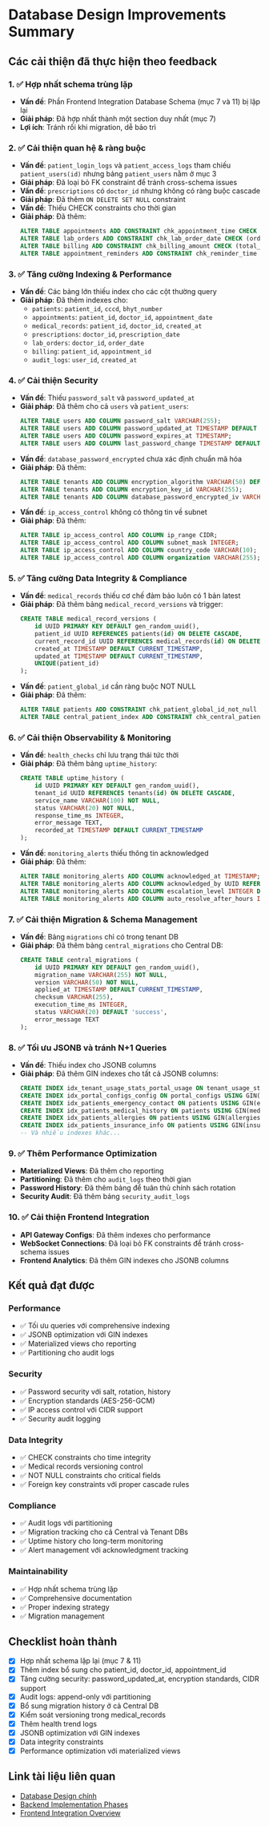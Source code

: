 # Database Design Improvements Summary

## Các cải thiện đã thực hiện theo feedback

### 1. ✅ Hợp nhất schema trùng lặp
- **Vấn đề**: Phần Frontend Integration Database Schema (mục 7 và 11) bị lặp lại
- **Giải pháp**: Đã hợp nhất thành một section duy nhất (mục 7)
- **Lợi ích**: Tránh rối khi migration, dễ bảo trì

### 2. ✅ Cải thiện quan hệ & ràng buộc
- **Vấn đề**: `patient_login_logs` và `patient_access_logs` tham chiếu `patient_users(id)` nhưng bảng `patient_users` nằm ở mục 3
- **Giải pháp**: Đã loại bỏ FK constraint để tránh cross-schema issues
- **Vấn đề**: `prescriptions` có `doctor_id` nhưng không có ràng buộc cascade
- **Giải pháp**: Đã thêm `ON DELETE SET NULL` constraint
- **Vấn đề**: Thiếu CHECK constraints cho thời gian
- **Giải pháp**: Đã thêm:
  ```sql
  ALTER TABLE appointments ADD CONSTRAINT chk_appointment_time CHECK (start_time < end_time);
  ALTER TABLE lab_orders ADD CONSTRAINT chk_lab_order_date CHECK (order_date <= result_date OR result_date IS NULL);
  ALTER TABLE billing ADD CONSTRAINT chk_billing_amount CHECK (total_amount >= 0 AND patient_amount >= 0 AND insurance_amount >= 0);
  ALTER TABLE appointment_reminders ADD CONSTRAINT chk_reminder_time CHECK (scheduled_at > created_at);
  ```

### 3. ✅ Tăng cường Indexing & Performance
- **Vấn đề**: Các bảng lớn thiếu index cho các cột thường query
- **Giải pháp**: Đã thêm indexes cho:
  - `patients`: `patient_id`, `cccd`, `bhyt_number`
  - `appointments`: `patient_id`, `doctor_id`, `appointment_date`
  - `medical_records`: `patient_id`, `doctor_id`, `created_at`
  - `prescriptions`: `doctor_id`, `prescription_date`
  - `lab_orders`: `doctor_id`, `order_date`
  - `billing`: `patient_id`, `appointment_id`
  - `audit_logs`: `user_id`, `created_at`

### 4. ✅ Cải thiện Security
- **Vấn đề**: Thiếu `password_salt` và `password_updated_at`
- **Giải pháp**: Đã thêm cho cả `users` và `patient_users`:
  ```sql
  ALTER TABLE users ADD COLUMN password_salt VARCHAR(255);
  ALTER TABLE users ADD COLUMN password_updated_at TIMESTAMP DEFAULT CURRENT_TIMESTAMP;
  ALTER TABLE users ADD COLUMN password_expires_at TIMESTAMP;
  ALTER TABLE users ADD COLUMN last_password_change TIMESTAMP DEFAULT CURRENT_TIMESTAMP;
  ```
- **Vấn đề**: `database_password_encrypted` chưa xác định chuẩn mã hóa
- **Giải pháp**: Đã thêm:
  ```sql
  ALTER TABLE tenants ADD COLUMN encryption_algorithm VARCHAR(50) DEFAULT 'AES-256-GCM';
  ALTER TABLE tenants ADD COLUMN encryption_key_id VARCHAR(255);
  ALTER TABLE tenants ADD COLUMN database_password_encrypted_iv VARCHAR(255);
  ```
- **Vấn đề**: `ip_access_control` không có thông tin về subnet
- **Giải pháp**: Đã thêm:
  ```sql
  ALTER TABLE ip_access_control ADD COLUMN ip_range CIDR;
  ALTER TABLE ip_access_control ADD COLUMN subnet_mask INTEGER;
  ALTER TABLE ip_access_control ADD COLUMN country_code VARCHAR(10);
  ALTER TABLE ip_access_control ADD COLUMN organization VARCHAR(255);
  ```

### 5. ✅ Tăng cường Data Integrity & Compliance
- **Vấn đề**: `medical_records` thiếu cơ chế đảm bảo luôn có 1 bản latest
- **Giải pháp**: Đã thêm bảng `medical_record_versions` và trigger:
  ```sql
  CREATE TABLE medical_record_versions (
      id UUID PRIMARY KEY DEFAULT gen_random_uuid(),
      patient_id UUID REFERENCES patients(id) ON DELETE CASCADE,
      current_record_id UUID REFERENCES medical_records(id) ON DELETE CASCADE,
      created_at TIMESTAMP DEFAULT CURRENT_TIMESTAMP,
      updated_at TIMESTAMP DEFAULT CURRENT_TIMESTAMP,
      UNIQUE(patient_id)
  );
  ```
- **Vấn đề**: `patient_global_id` cần ràng buộc NOT NULL
- **Giải pháp**: Đã thêm:
  ```sql
  ALTER TABLE patients ADD CONSTRAINT chk_patient_global_id_not_null CHECK (patient_global_id IS NOT NULL);
  ALTER TABLE central_patient_index ADD CONSTRAINT chk_central_patient_global_id_not_null CHECK (patient_global_id IS NOT NULL);
  ```

### 6. ✅ Cải thiện Observability & Monitoring
- **Vấn đề**: `health_checks` chỉ lưu trạng thái tức thời
- **Giải pháp**: Đã thêm bảng `uptime_history`:
  ```sql
  CREATE TABLE uptime_history (
      id UUID PRIMARY KEY DEFAULT gen_random_uuid(),
      tenant_id UUID REFERENCES tenants(id) ON DELETE CASCADE,
      service_name VARCHAR(100) NOT NULL,
      status VARCHAR(20) NOT NULL,
      response_time_ms INTEGER,
      error_message TEXT,
      recorded_at TIMESTAMP DEFAULT CURRENT_TIMESTAMP
  );
  ```
- **Vấn đề**: `monitoring_alerts` thiếu thông tin acknowledged
- **Giải pháp**: Đã thêm:
  ```sql
  ALTER TABLE monitoring_alerts ADD COLUMN acknowledged_at TIMESTAMP;
  ALTER TABLE monitoring_alerts ADD COLUMN acknowledged_by UUID REFERENCES users(id);
  ALTER TABLE monitoring_alerts ADD COLUMN escalation_level INTEGER DEFAULT 1;
  ALTER TABLE monitoring_alerts ADD COLUMN auto_resolve_after_hours INTEGER;
  ```

### 7. ✅ Cải thiện Migration & Schema Management
- **Vấn đề**: Bảng `migrations` chỉ có trong tenant DB
- **Giải pháp**: Đã thêm bảng `central_migrations` cho Central DB:
  ```sql
  CREATE TABLE central_migrations (
      id UUID PRIMARY KEY DEFAULT gen_random_uuid(),
      migration_name VARCHAR(255) NOT NULL,
      version VARCHAR(50) NOT NULL,
      applied_at TIMESTAMP DEFAULT CURRENT_TIMESTAMP,
      checksum VARCHAR(255),
      execution_time_ms INTEGER,
      status VARCHAR(20) DEFAULT 'success',
      error_message TEXT
  );
  ```

### 8. ✅ Tối ưu JSONB và tránh N+1 Queries
- **Vấn đề**: Thiếu index cho JSONB columns
- **Giải pháp**: Đã thêm GIN indexes cho tất cả JSONB columns:
  ```sql
  CREATE INDEX idx_tenant_usage_stats_portal_usage ON tenant_usage_stats USING GIN(portal_usage);
  CREATE INDEX idx_portal_configs_config ON portal_configs USING GIN(config);
  CREATE INDEX idx_patients_emergency_contact ON patients USING GIN(emergency_contact);
  CREATE INDEX idx_patients_medical_history ON patients USING GIN(medical_history);
  CREATE INDEX idx_patients_allergies ON patients USING GIN(allergies);
  CREATE INDEX idx_patients_insurance_info ON patients USING GIN(insurance_info);
  -- Và nhiều indexes khác...
  ```

### 9. ✅ Thêm Performance Optimization
- **Materialized Views**: Đã thêm cho reporting
- **Partitioning**: Đã thêm cho `audit_logs` theo thời gian
- **Password History**: Đã thêm bảng để tuân thủ chính sách rotation
- **Security Audit**: Đã thêm bảng `security_audit_logs`

### 10. ✅ Cải thiện Frontend Integration
- **API Gateway Configs**: Đã thêm indexes cho performance
- **WebSocket Connections**: Đã loại bỏ FK constraints để tránh cross-schema issues
- **Frontend Analytics**: Đã thêm GIN indexes cho JSONB columns

## Kết quả đạt được

### Performance
- ✅ Tối ưu queries với comprehensive indexing
- ✅ JSONB optimization với GIN indexes
- ✅ Materialized views cho reporting
- ✅ Partitioning cho audit logs

### Security
- ✅ Password security với salt, rotation, history
- ✅ Encryption standards (AES-256-GCM)
- ✅ IP access control với CIDR support
- ✅ Security audit logging

### Data Integrity
- ✅ CHECK constraints cho time integrity
- ✅ Medical records versioning control
- ✅ NOT NULL constraints cho critical fields
- ✅ Foreign key constraints với proper cascade rules

### Compliance
- ✅ Audit logs với partitioning
- ✅ Migration tracking cho cả Central và Tenant DBs
- ✅ Uptime history cho long-term monitoring
- ✅ Alert management với acknowledgment tracking

### Maintainability
- ✅ Hợp nhất schema trùng lặp
- ✅ Comprehensive documentation
- ✅ Proper indexing strategy
- ✅ Migration management

## Checklist hoàn thành

- [x] Hợp nhất schema lặp lại (mục 7 & 11)
- [x] Thêm index bổ sung cho patient_id, doctor_id, appointment_id
- [x] Tăng cường security: password_updated_at, encryption standards, CIDR support
- [x] Audit logs: append-only với partitioning
- [x] Bổ sung migration history ở cả Central DB
- [x] Kiểm soát versioning trong medical_records
- [x] Thêm health trend logs
- [x] JSONB optimization với GIN indexes
- [x] Data integrity constraints
- [x] Performance optimization với materialized views

## Link tài liệu liên quan

- [Database Design chính](../database-design.md)
- [Backend Implementation Phases](../backend-implementation-phases.md)
- [Frontend Integration Overview](../../frontend/overview.md) 
